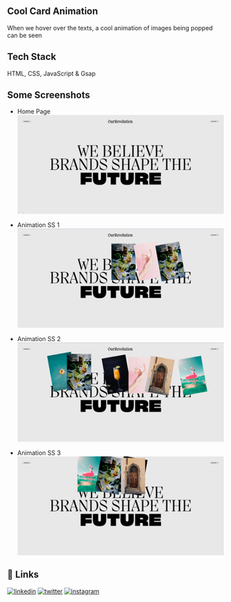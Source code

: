 ## Cool Card Animation

When we hover over the texts, a cool animation of images being popped can be seen

## Tech Stack

HTML, CSS, JavaScript & Gsap

## Some Screenshots

- Home Page
  ![App Screenshot](https://github.com/AmanMandal7/JS-projects/blob/master/42%20Card%20Animation/Screenshots/1.png)

- Animation SS 1
  ![App Screenshot](https://github.com/AmanMandal7/JS-projects/blob/master/42%20Card%20Animation/Screenshots/2.png)

- Animation SS 2
  ![App Screenshot](https://github.com/AmanMandal7/JS-projects/blob/master/42%20Card%20Animation/Screenshots/3.png)

- Animation SS 3
  ![App Screenshot](https://github.com/AmanMandal7/JS-projects/blob/master/42%20Card%20Animation/Screenshots/4.png)

## 🔗 Links

[![linkedin](https://img.shields.io/badge/linkedin-0A66C2?style=for-the-badge&logo=linkedin&logoColor=white)](https://www.linkedin.com/in/aman-kumar-mandal-236bb7246/)
[![twitter](https://img.shields.io/badge/twitter-1DA1F2?style=for-the-badge&logo=twitter&logoColor=white)](https://twitter.com/AmaMandal7)
[![instagram](https://img.shields.io/badge/instagram-1DA1F2?style=for-the-badge&logo=instagram&logoColor=white)](https://instagram.com/AmanMandal_7)
